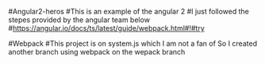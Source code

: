 #Angular2-heros
#This is an example of the angular 2 
#I just followed the stepes provided by the angular team below
#https://angular.io/docs/ts/latest/guide/webpack.html#!#try

#Webpack
#This project is on system.js which I am not a fan of So I created another branch using webpack on the wepack branch